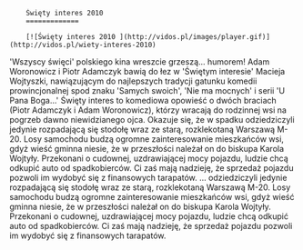 
        Święty interes 2010 
        =============
        
        [![Święty interes 2010 ](http://vidos.pl/images/player.gif)](http://vidos.pl/wiety-interes-2010)
        
        
 'Wszyscy święci' polskiego kina wreszcie grzeszą... humorem! Adam Woronowicz i Piotr Adamczyk bawią do łez w 'Świętym interesie' Macieja Wojtyszki, nawiązującym do najlepszych tradycji gatunku komedii prowincjonalnej spod znaku 'Samych swoich', 'Nie ma mocnych' i serii 'U Pana Boga...' Święty interes to komediowa opowieść o dwóch braciach (Piotr Adamczyk i Adam Woronowicz), którzy wracają do rodzinnej wsi na pogrzeb dawno niewidzianego ojca. Okazuje się, że w spadku odziedziczyli jedynie rozpadającą się stodołę wraz ze starą, rozklekotaną Warszawą M-20. Losy samochodu budzą ogromne zainteresowanie mieszkańców wsi, gdyż wieść gminna niesie, że w przeszłości należał on do biskupa Karola Wojtyły. Przekonani o cudownej, uzdrawiającej mocy pojazdu, ludzie chcą odkupić auto od spadkobierców. Ci zaś mają nadzieję, że sprzedaż pojazdu pozwoli im wydobyć się z finansowych tarapatów.   ... odziedziczyli jedynie rozpadającą się stodołę wraz ze starą, rozklekotaną Warszawą M-20. Losy samochodu budzą ogromne zainteresowanie mieszkańców wsi, gdyż wieść gminna niesie, że w przeszłości należał on do biskupa Karola Wojtyły. Przekonani o cudownej, uzdrawiającej mocy pojazdu, ludzie chcą odkupić auto od spadkobierców. Ci zaś mają nadzieję, że sprzedaż pojazdu pozwoli im wydobyć się z finansowych tarapatów.
    